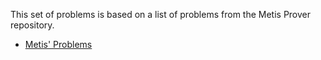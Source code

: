 This set of problems is based on a list of problems from
the Metis Prover repository.

- [Metis' Problems](https://raw.githubusercontent.com/gilith/metis/f0b1a17cd57eb098077e963ab092477aee9fb340/src/problems.sml)